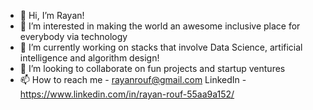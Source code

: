 - 👋 Hi, I’m Rayan!
- 👀 I’m interested in making the world an awesome inclusive place for everybody via technology 
- 🌱 I’m currently working on stacks that involve Data Science, artificial intelligence and algorithm design!
- 💞️ I’m looking to collaborate on fun projects and startup ventures 
- 📫 How to reach me - rayanrouf@gmail.com LinkedIn - https://www.linkedin.com/in/rayan-rouf-55aa9a152/

<!---
Leolive21/Leolive21 is a ✨ special ✨ repository because its `README.md` (this file) appears on your GitHub profile.
You can click the Preview link to take a look at your changes.
--->
